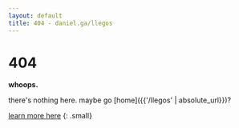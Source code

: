 ```yaml
---
layout: default
title: 404 - daniel.ga/llegos
---
```

# 404

**whoops.**

there's nothing here. maybe go [home]({{'/llegos' | absolute_url}})?

[learn more here](https://httpstatuses.com/404)
{: .small}
